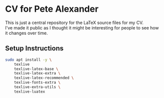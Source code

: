 # CV for Pete Alexander

This is just a central repository for the LaTeX source files for my CV.  
I've made it public as I thought it might be interesting for people to see how it changes over time.

## Setup Instructions

```bash
sudo apt install -y \
    texlive
    texlive-latex-base \
    texlive-latex-extra \
    texlive-latex-recommended \ 
    texlive-fonts-extra \
    texlive-extra-utils \
    texlive-luatex
```
